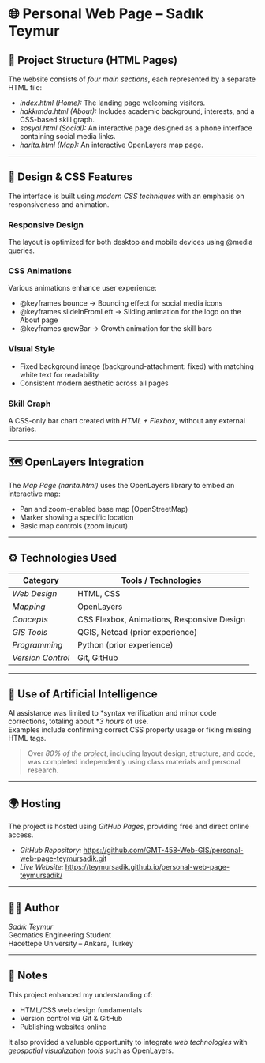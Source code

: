 # 🌐 Personal Web Page – Sadık Teymur

## 📁 Project Structure (HTML Pages)

The website consists of *four main sections*, each represented by a separate HTML file:

- *index.html (Home):* The landing page welcoming visitors.  
- *hakkımda.html (About):* Includes academic background, interests, and a CSS-based skill graph.  
- *sosyal.html (Social):* An interactive page designed as a phone interface containing social media links.  
- *harita.html (Map):* An interactive OpenLayers map page.

---

## 🎨 Design & CSS Features

The interface is built using *modern CSS techniques* with an emphasis on responsiveness and animation.

### Responsive Design
The layout is optimized for both desktop and mobile devices using @media queries.

### CSS Animations
Various animations enhance user experience:
- @keyframes bounce → Bouncing effect for social media icons  
- @keyframes slideInFromLeft → Sliding animation for the logo on the About page  
- @keyframes growBar → Growth animation for the skill bars  

### Visual Style
- Fixed background image (background-attachment: fixed) with matching white text for readability  
- Consistent modern aesthetic across all pages  

### Skill Graph
A CSS-only bar chart created with *HTML + Flexbox*, without any external libraries.

---

## 🗺 OpenLayers Integration

The *Map Page (harita.html)* uses the OpenLayers library to embed an interactive map:

- Pan and zoom-enabled base map (OpenStreetMap)  
- Marker showing a specific location  
- Basic map controls (zoom in/out)

---

## ⚙ Technologies Used

| Category | Tools / Technologies |
|-----------|----------------------|
| *Web Design* | HTML, CSS |
| *Mapping* | OpenLayers |
| *Concepts* | CSS Flexbox, Animations, Responsive Design |
| *GIS Tools* | QGIS, Netcad (prior experience) |
| *Programming* | Python (prior experience) |
| *Version Control* | Git, GitHub |

---

## 🤖 Use of Artificial Intelligence

AI assistance was limited to *syntax verification and minor code corrections, totaling about **3 hours* of use.  
Examples include confirming correct CSS property usage or fixing missing HTML tags.  
> Over *80% of the project*, including layout design, structure, and code, was completed independently using class materials and personal research.

---

## 🌍 Hosting

The project is hosted using *GitHub Pages*, providing free and direct online access.

- *GitHub Repository:* https://github.com/GMT-458-Web-GIS/personal-web-page-teymursadik.git
- *Live Website:*  https://teymursadik.github.io/personal-web-page-teymursadik/

---

## 👨‍💻 Author

*Sadık Teymur*  
Geomatics Engineering Student  
Hacettepe University – Ankara, Turkey  

---

## 📝 Notes

This project enhanced my understanding of:
- HTML/CSS web design fundamentals  
- Version control via Git & GitHub  
- Publishing websites online  

It also provided a valuable opportunity to integrate *web technologies* with *geospatial visualization tools* such as OpenLayers.
